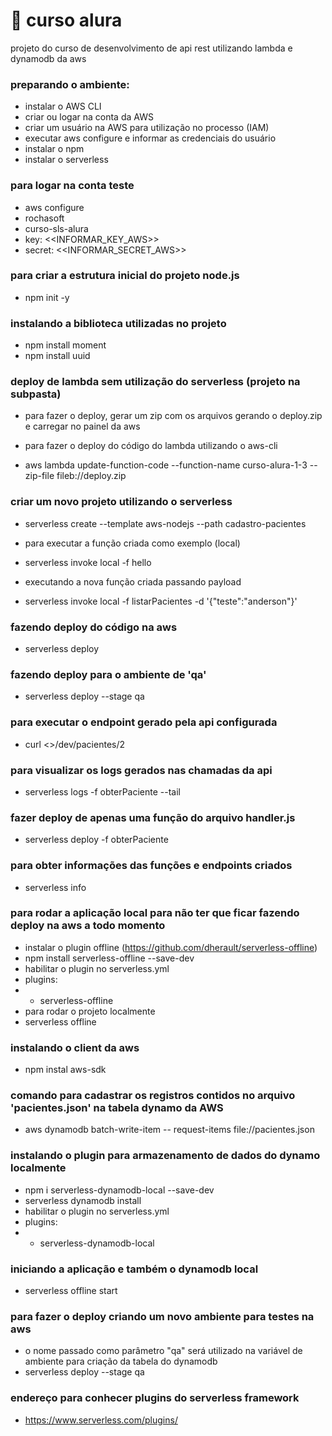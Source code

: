 # 📗 curso alura
projeto do curso de desenvolvimento de api rest utilizando lambda e dynamodb da aws

### preparando o ambiente:
*  instalar o AWS CLI
*  criar ou logar na conta da AWS
*  criar um usuário na AWS para utilização no processo (IAM)
*  executar aws configure e informar as credenciais do usuário
*  instalar o npm
*  instalar o serverless

### para logar na conta teste 
*  aws configure 
*  rochasoft
*  curso-sls-alura
*  key: <<INFORMAR_KEY_AWS>>
*  secret: <<INFORMAR_SECRET_AWS>>

### para criar a estrutura inicial do projeto node.js
*  npm init -y

### instalando a biblioteca utilizadas no projeto
*  npm install moment
*  npm install uuid

### deploy de lambda sem utilização do serverless (projeto na subpasta)
*  para fazer o deploy, gerar um zip com os arquivos gerando o deploy.zip e carregar no painel da aws
  
*  para fazer o deploy do código do lambda utilizando o aws-cli
*  aws lambda update-function-code --function-name curso-alura-1-3 --zip-file fileb://deploy.zip

### criar um novo projeto utilizando o serverless
*  serverless create --template aws-nodejs --path cadastro-pacientes
  
*  para executar a função criada como exemplo (local)
*  serverless invoke local -f hello

*  executando a nova função criada passando payload
*  serverless invoke local -f listarPacientes -d '{"teste":"anderson"}'

### fazendo deploy do código na aws
*  serverless deploy

### fazendo deploy para o ambiente de 'qa'
*  serverless deploy --stage qa

### para executar o endpoint gerado pela api configurada
*  curl <<endpoint>>/dev/pacientes/2

### para visualizar os logs gerados nas chamadas da api
*  serverless logs -f obterPaciente --tail

### fazer deploy de apenas uma função do arquivo handler.js
*  serverless deploy -f obterPaciente

### para obter informações das funções e endpoints criados
*  serverless info

### para rodar a aplicação local para não ter que ficar fazendo deploy na aws a todo momento
*  instalar o plugin offline (https://github.com/dherault/serverless-offline)
*  npm install serverless-offline --save-dev
*  habilitar o plugin no serverless.yml
*    plugins:
*    - serverless-offline
*  para rodar o projeto localmente
*    serverless offline

### instalando o client da aws
*  npm instal aws-sdk 

### comando para cadastrar os registros contidos no arquivo 'pacientes.json' na tabela dynamo da AWS
*  aws dynamodb batch-write-item -- request-items file://pacientes.json

### instalando o plugin para armazenamento de dados do dynamo localmente
*  npm i serverless-dynamodb-local --save-dev
*  serverless dynamodb install
*  habilitar o plugin no serverless.yml
*    plugins:
*    - serverless-dynamodb-local
  
### iniciando a aplicação e também o dynamodb local
*  serverless offline start

### para fazer o deploy criando um novo ambiente para testes na aws
*  o nome passado como parâmetro "qa" será utilizado na variável de ambiente para criação da tabela do dynamodb
*  serverless deploy --stage qa

### endereço para conhecer plugins do serverless framework
*  https://www.serverless.com/plugins/





